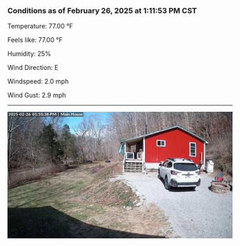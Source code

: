 ### Conditions as of February 26, 2025 at 1:11:53 PM CST 

Temperature: 77.00 &deg;F

Feels like: 77.00 &deg;F

Humidity: 25%

Wind Direction: E

Windspeed: 2.0 mph

Wind Gust: 2.9 mph

---

<img src="./images/latest.jpeg"/>

